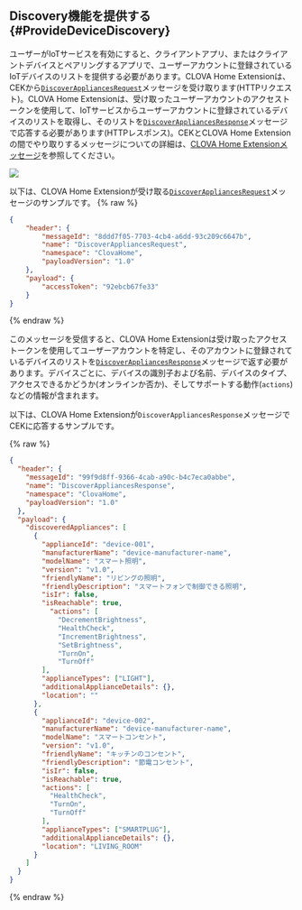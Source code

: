 <!-- tags: ClovaHome -->

## Discovery機能を提供する {#ProvideDeviceDiscovery}

ユーザーがIoTサービスを有効にすると、クライアントアプリ、またはクライアントデバイスとペアリングするアプリで、ユーザーアカウントに登録されているIoTデバイスのリストを提供する必要があります。CLOVA Home Extensionは、CEKから[`DiscoverAppliancesRequest`](/CEK/References/ClovaHomeInterface/Discovery_Interfaces.md#DiscoverAppliancesRequest)メッセージを受け取ります(HTTPリクエスト)。CLOVA Home Extensionは、受け取ったユーザーアカウントのアクセストークンを使用して、IoTサービスからユーザーアカウントに登録されているデバイスのリストを取得し、そのリストを[`DiscoverAppliancesResponse`](/CEK/References/ClovaHomeInterface/Discovery_Interfaces.md#DiscoverAppliancesResponse)メッセージで応答する必要があります(HTTPレスポンス)。CEKとCLOVA Home Extensionの間でやり取りするメッセージについての詳細は、[CLOVA Home Extensionメッセージ](/CEK/References/CEK_API_ClovaHome.md#ClovaHomeExtMessage)を参照してください。

![](/CEK/Assets/Images/CEK_Clova_Home_Extension_Sequence_Diagram.png)

以下は、CLOVA Home Extensionが受け取る[`DiscoverAppliancesRequest`](/CEK/References/ClovaHomeInterface/Discovery_Interfaces.md#DiscoverAppliancesRequest)メッセージのサンプルです。
{% raw %}
```json
{
    "header": {
        "messageId": "8ddd7f05-7703-4cb4-a6dd-93c209c6647b",
        "name": "DiscoverAppliancesRequest",
        "namespace": "ClovaHome",
        "payloadVersion": "1.0"
    },
    "payload": {
        "accessToken": "92ebcb67fe33"
    }
}
```
{% endraw %}

このメッセージを受信すると、CLOVA Home Extensionは受け取ったアクセストークンを使用してユーザーアカウントを特定し、そのアカウントに登録されているデバイスのリストを[`DiscoverAppliancesResponse`](/CEK/References/ClovaHomeInterface/Discovery_Interfaces.md#DiscoverAppliancesResponse)メッセージで返す必要があります。デバイスごとに、デバイスの識別子および名前、デバイスのタイプ、アクセスできるかどうか(オンラインか否か)、そしてサポートする動作(`actions`)などの情報が含まれます。

以下は、CLOVA Home Extensionが`DiscoverAppliancesResponse`メッセージでCEKに応答するサンプルです。

{% raw %}
```json
{
  "header": {
    "messageId": "99f9d8ff-9366-4cab-a90c-b4c7eca0abbe",
    "name": "DiscoverAppliancesResponse",
    "namespace": "ClovaHome",
    "payloadVersion": "1.0"
  },
  "payload": {
    "discoveredAppliances": [
      {
        "applianceId": "device-001",
        "manufacturerName": "device-manufacturer-name",
        "modelName": "スマート照明",
        "version": "v1.0",
        "friendlyName": "リビングの照明",
        "friendlyDescription": "スマートフォンで制御できる照明",
        "isIr": false,
        "isReachable": true,
          "actions": [
            "DecrementBrightness",
            "HealthCheck",
            "IncrementBrightness",
            "SetBrightness",
            "TurnOn",
            "TurnOff"
        ],
        "applianceTypes": ["LIGHT"],
        "additionalApplianceDetails": {},
        "location": ""
      },
      {
        "applianceId": "device-002",
        "manufacturerName": "device-manufacturer-name",
        "modelName": "スマートコンセント",
        "version": "v1.0",
        "friendlyName": "キッチンのコンセント",
        "friendlyDescription": "節電コンセント",
        "isIr": false,
        "isReachable": true,
        "actions": [
          "HealthCheck",
          "TurnOn",
          "TurnOff"
        ],
        "applianceTypes": ["SMARTPLUG"],
        "additionalApplianceDetails": {},
        "location": "LIVING_ROOM"
      }
    ]
  }
}
```
{% endraw %}
